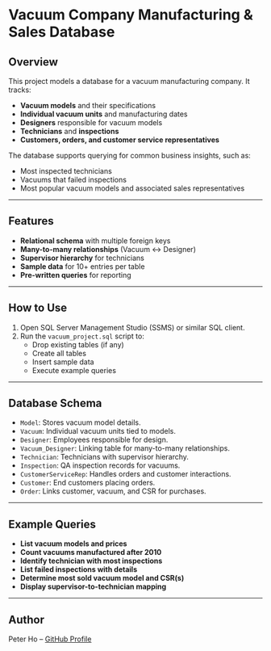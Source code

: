 # Vacuum Company Manufacturing & Sales Database

## Overview
This project models a database for a vacuum manufacturing company. It tracks:
- **Vacuum models** and their specifications
- **Individual vacuum units** and manufacturing dates
- **Designers** responsible for vacuum models
- **Technicians** and **inspections**
- **Customers, orders, and customer service representatives**

The database supports querying for common business insights, such as:
- Most inspected technicians
- Vacuums that failed inspections
- Most popular vacuum models and associated sales representatives

---

## Features
- **Relational schema** with multiple foreign keys
- **Many-to-many relationships** (Vacuum ↔ Designer)
- **Supervisor hierarchy** for technicians
- **Sample data** for 10+ entries per table
- **Pre-written queries** for reporting

---

## How to Use
1. Open SQL Server Management Studio (SSMS) or similar SQL client.
2. Run the `vacuum_project.sql` script to:
   - Drop existing tables (if any)
   - Create all tables
   - Insert sample data
   - Execute example queries

---

## Database Schema
- `Model`: Stores vacuum model details.
- `Vacuum`: Individual vacuum units tied to models.
- `Designer`: Employees responsible for design.
- `Vacuum_Designer`: Linking table for many-to-many relationships.
- `Technician`: Technicians with supervisor hierarchy.
- `Inspection`: QA inspection records for vacuums.
- `CustomerServiceRep`: Handles orders and customer interactions.
- `Customer`: End customers placing orders.
- `Order`: Links customer, vacuum, and CSR for purchases.

---

## Example Queries
- **List vacuum models and prices**
- **Count vacuums manufactured after 2010**
- **Identify technician with most inspections**
- **List failed inspections with details**
- **Determine most sold vacuum model and CSR(s)**
- **Display supervisor-to-technician mapping**

---

## Author
Peter Ho – [GitHub Profile](https://github.com/peterho22)
